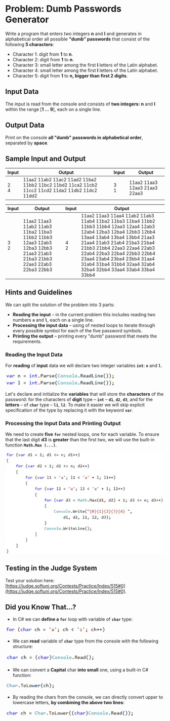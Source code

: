 # Problem: Dumb Passwords Generator

Write a program that enters two integers **n** and **l** and generates in alphabetical order all possible **"dumb" passwords** that consist of the following **5 characters**:

* Character 1: digit from **1** to **n**.
* Character 2: digit from **1** to **n**.
* Character 3: small letter among the first **l** letters of the Latin alphabet.
* Character 4: small letter among the first **l** letters of the Latin alphabet.
* Character 5: digit from **1** to **n, bigger than first 2 digits**.

## Input Data

The input is read from the console and consists of **two integers: n** and **l** within the range \[**1 … 9**], each on a single line.

## Output Data

Print on the console **all "dumb" passwords in alphabetical order**, separated by **space**.

## Sample Input and Output

| Input         | Output                                                                                          | Input         | Output                        |
| ------------- | ----------------------------------------------------------------------------------------------- | ------------- | ----------------------------- |
| <p>2<br>4</p> | 11aa2 11ab2 11ac2 11ad2 11ba2 11bb2 11bc2 11bd2 11ca2 11cb2 11cc2 11cd2 11da2 11db2 11dc2 11dd2 | <p>3<br>1</p> | 11aa2 11aa3 12aa3 21aa3 22aa3 |

| Input         | Output                                                                                                                  | Input         | Output                                                                                                                                                                                                                                                                                                                                          |
| ------------- | ----------------------------------------------------------------------------------------------------------------------- | ------------- | ----------------------------------------------------------------------------------------------------------------------------------------------------------------------------------------------------------------------------------------------------------------------------------------------------------------------------------------------- |
| <p>3<br>2</p> | 11aa2 11aa3 11ab2 11ab3 11ba2 11ba3 11bb2 11bb3 12aa3 12ab3 12ba3 12bb3 21aa3 21ab3 21ba3 21bb3 22aa3 22ab3 22ba3 22bb3 | <p>4<br>2</p> | 11aa2 11aa3 11aa4 11ab2 11ab3 11ab4 11ba2 11ba3 11ba4 11bb2 11bb3 11bb4 12aa3 12aa4 12ab3 12ab4 12ba3 12ba4 12bb3 12bb4 13aa4 13ab4 13ba4 13bb4 21aa3 21aa4 21ab3 21ab4 21ba3 21ba4 21bb3 21bb4 22aa3 22aa4 22ab3 22ab4 22ba3 22ba4 22bb3 22bb4 23aa4 23ab4 23ba4 23bb4 31aa4 31ab4 31ba4 31bb4 32aa4 32ab4 32ba4 32bb4 33aa4 33ab4 33ba4 33bb4 |

## Hints and Guidelines

We can split the solution of the problem into 3 parts:

* **Reading the input** – in the current problem this includes reading two numbers **`n`** and **`l`**, each on a single line.
* **Processing the input data** – using of nested loops to iterate through every possible symbol for each of the five password symbols.
* **Printing the output** – printing every "dumb" password that meets the requirements.

### Reading the Input Data

For **reading** of **input** data we will declare two integer variables **`int`**: **`n`** and **`l`**.

![](../../../assets/chapter-7-exam-preparation-images/01.stupid-password-generator-1.png)

Let's declare and initialize the **variables** that will store the **characters** of the password: for the characters of **digit** type – **`int`** – **`d1`**, **`d2`**, **`d3`**, and for the **letters** – of **`char`** type – **`l1`**, **`l2`**. To make it easier we will skip explicit specification of the type by replacing it with the keyword **`var`**.

### Processing the Input Data and Printing Output

We need to create **five** **`for`** nested loops, one for each variable. To ensure that the last digit **d3** is **greater** than the first two, we will use the built-in function **`Math.Max (...)`**.

![](../../../assets/chapter-7-exam-preparation-images/01.stupid-password-generator-2.png)

## Testing in the Judge System

Test your solution here: [https://judge.softuni.org/Contests/Practice/Index/515#0](https://judge.softuni.org/Contests/Practice/Index/515#0).

## Did you Know That…?

* In C# we can **define a `for`** loop with variable of **`char`** type:

![](../../../assets/chapter-7-exam-preparation-images/01.stupid-password-generator-3.png)

* We can **read** variable of **`char`** type from the console with the following structure:

![](../../../assets/chapter-7-exam-preparation-images/01.stupid-password-generator-4.png)

* We can convert a **Capital** char **into small** one, using a built-in C# function:

![](../../../assets/chapter-7-exam-preparation-images/01.stupid-password-generator-5.png)

* By reading the chars from the console, we can directly convert upper to lowercase letters, **by combining the above two lines**:

![](../../../assets/chapter-7-exam-preparation-images/01.stupid-password-generator-6.png)
